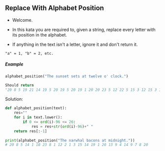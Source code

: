 ## Replace With Alphabet Position

- Welcome.

- In this kata you are required to, given a string, replace every letter with its position in the alphabet.

- If anything in the text isn't a letter, ignore it and don't return it.

```"a" = 1, "b" = 2, etc.```

##### Example  
```python            
alphabet_position("The sunset sets at twelve o' clock.")

Should return
"20 8 5 19 21 14 19 5 20 19 5 20 19 1 20 20 23 5 12 22 5 15 3 12 15 3 11" ( as a string ) 
``` 

Solution: 
```python
def alphabet_position(text): 
    res=""
    for i in text.lower():
        if 0 <= ord(i)-96 <= 26:  
            res = res+str(ord(i)-96)+" " 
    return res[:-1] 
    
print(alphabet_position("The narwhal bacons at midnight.")) 
# 20 8 5 14 1 18 23 8 1 12 2 1 3 15 14 19 1 20 13 9 4 14 9 7 8 20
```